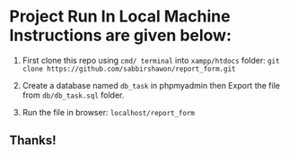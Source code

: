 # Project Run In Local Machine Instructions are given below:

1. First clone this repo using `cmd/ terminal` into `xampp/htdocs` folder: 
    `git clone https://github.com/sabbirshawon/report_form.git`

2. Create a database named `db_task` in phpmyadmin then Export the file from `db/db_task.sql` folder.

3. Run the file in browser: `localhost/report_form`

## Thanks!
